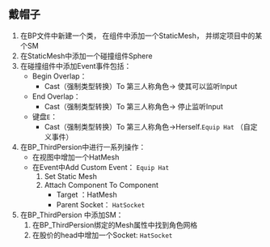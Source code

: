 ## 戴帽子

1. 在BP文件中新建一个类， 在组件中添加一个StaticMesh， 并绑定项目中的某个SM
2. 在StaticMesh中添加一个碰撞组件Sphere
3. 在碰撞组件中添加Event事件包括：
   - Begin Overlap：
     - Cast（强制类型转换）To 第三人称角色-> 使其可以监听Input
   - End Overlap：
     - Cast（强制类型转换）To 第三人称角色-> 停止监听Input
   - 键盘`E`：
     - Cast（强制类型转换）To 第三人称角色->Herself.`Equip Hat` （自定义事件）
4. 在BP_ThirdPersion中进行一系列操作：
   - 在视图中增加一个HatMesh
   - 在Event中Add Custom Event： `Equip Hat`
     1.  Set Static Mesh
     2. Attach Component To Component
        - Target ：HatMesh
        - Parent Socket： `HatSocket`
5. 在BP_ThirdPersion 中添加SM：
   1.  在BP_ThirdPersion绑定的Mesh属性中找到角色网格
   2.  在股价的head中增加一个Socket:  `HatSocket`